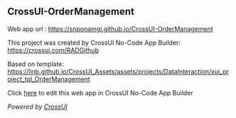 ## CrossUI-OrderManagement
Web app url : https://snponamgi.github.io/CrossUI-OrderManagement

This project was created by CrossUI No-Code App Builder: https://crossui.com/RADGithub

Based on template: https://linb.github.io/CrossUI_Assets/assets/projects/DataInteraction/xui_project_tpl_OrderManagement

Click [here](https://crossui.com/RADGithub/#!from=github&owner=snponamgi&repo=CrossUI-OrderManagement) to edit this web app in CrossUI No-Code App Builder

<i>Powered by [CrossUI](https://crossui.com)</i>

